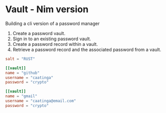 # Vault - Nim version

Building a cli version of a password manager

1. Create a password vault.
2. Sign in to an existing password vault.
3. Create a password record within a vault.
4. Retrieve a password record and the associated password from a vault.

```toml
salt = "RUST"

[[vault]]
name = "github"
username = "caatinga"
password = "crypto"

[[vault]]
name = "gmail"
username = "caatinga@email.com"
password = "crypto"
```
